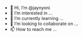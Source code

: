 - 👋 Hi, I’m @jaynyoni
- 👀 I’m interested in ...
- 🌱 I’m currently learning ...
- 💞️ I’m looking to collaborate on ...
- 📫 How to reach me ...

<!---
jaynyoni/jaynyoni is a ✨ special ✨ repository because its `README.md` (this file) appears on your GitHub profile.
You can click the Preview link to take a look at your changes.
--->
